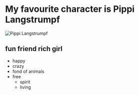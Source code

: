 # My favourite character is Pippi Langstrumpf

![Pippi Langstrumpf](https://www.google.com/imgres?imgurl=http%3A%2F%2Fde.web.img3.acsta.net%2Fnewsv7%2F19%2F10%2F02%2F15%2F20%2F4430201.jpg&imgrefurl=http%3A%2F%2Fwww.filmstarts.de%2Fnachrichten%2F18527714.html&tbnid=SdQUrwuutnrhrM&vet=12ahUKEwi-weqzxqbrAhVIuKQKHc5RAFYQMygAegUIARCwAQ..i&docid=FGbwrlqxQSb-XM&w=1280&h=720&q=pippi%20langstrumpf&ved=2ahUKEwi-weqzxqbrAhVIuKQKHc5RAFYQMygAegUIARCwAQ)

## fun friend rich girl

* happy 
* crazy
* fond of animals
* free
  * spirit
  * living


